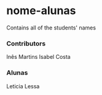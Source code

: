 # nome-alunas
Contains all of the students' names

### Contributors
Inês Martins
Isabel Costa

### Alunas

Leticia Lessa